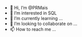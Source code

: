 - 👋 Hi, I’m @PRMais
- 👀 I’m interested in SQL
- 🌱 I’m currently learning ...
- 💞️ I’m looking to collaborate on ...
- 📫 How to reach me ...

<!---
PRMais/PRMais is a ✨ special ✨ repository because its `README.md` (this file) appears on your GitHub profile.
You can click the Preview link to take a look at your changes.
--->
